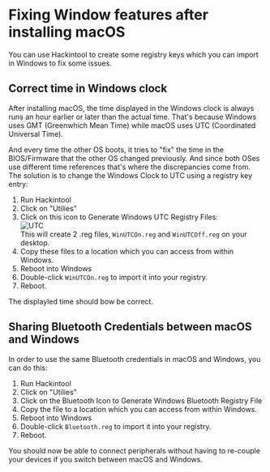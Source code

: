 # Fixing Window features after installing macOS
You can use Hackintool to create some registry keys which you can import in Windows to fix some issues. 

## Correct time in Windows clock

After installing macOS, the time displayed in the Windows clock is always runs an hour earlier or later than the actual time. That's because Windows uses GMT (Greenwhich Mean Time) while macOS uses UTC (Coordinated Universal Time). 

And every time the other OS boots, it tries to "fix" the time in the BIOS/Firmware that the other OS changed previously. And since both OSes use different time references that's where the discrepancies come from. The solution is to change the Windows Clock to UTC using a registry key entry:
 
1. Run Hackintool
2. Click on "Utilies"
3. Click on this icon to Generate Windows UTC Registry Files:</br>![UTC](https://user-images.githubusercontent.com/76865553/150509659-a2837405-2f9a-4aed-a1c3-134b62efeb83.png)</br>This will create 2 .reg files, `WinUTCOn.reg` and `WinUTCOff.reg` on your desktop.
5. Copy these files to a location which you can access from within Windows.
6. Reboot into Windows
7. Double-click `WinUTCOn.reg` to import it into your registry.
8. Reboot.

The displayled time should bow be correct.

## Sharing Bluetooth Credentials between macOS and Windows

In order to use the same Bluetooth credentials in macOS and Windows, you can do this:

1. Run Hackintool
2. Click on "Utilies"
3. Click on the Bluetooth Icon to Generate Windows Bluetooth Registry File
4. Copy the file to a location which you can access from within Windows.
5. Reboot into Windows
6. Double-click `Bluetooth.reg` to import it into your registry.
7. Reboot.

You should now be able to connect peripherals without having to re-couple your devices if you switch between macOS and Windows.
